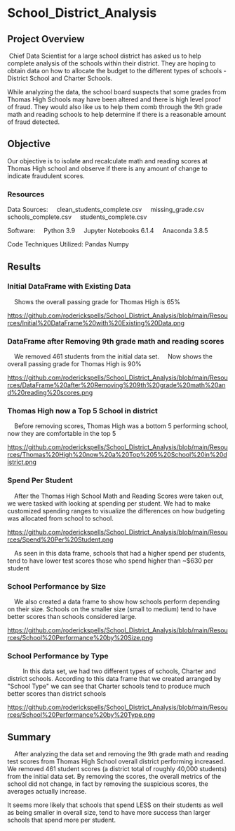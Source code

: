 # School_District_Analysis

## Project Overview

 Chief Data Scientist for a large school district has asked us to help complete analysis of the schools within their district. They are hoping to obtain data on how to allocate the budget to the different types of schools - District School and Charter Schools.

While analyzing the data, the school board suspects that some grades from Thomas High Schools may have been altered and there is high level proof of fraud. They would also like us to help them comb through the 9th grade math and reading schools to help determine if there is a reasonable amount of fraud detected.

## Objective
Our objective is to isolate and recalculate math and reading scores at Thomas High school and observe if there is any amount of change to indicate fraudulent scores.

### Resources

Data Sources:
    clean_students_complete.csv
    missing_grade.csv
    schools_complete.csv
    students_complete.csv

Software:
    Python 3.9
    Jupyter Notebooks 6.1.4
    Anaconda 3.8.5

Code Techniques Utilized:
Pandas
Numpy

## Results

### Initial DataFrame with Existing Data
    Shows the overall passing grade for Thomas High is 65%

https://github.com/roderickspells/School_District_Analysis/blob/main/Resources/Initial%20DataFrame%20with%20Existing%20Data.png

### DataFrame after Removing 9th grade math and reading scores
    We removed 461 students from the initial data set.
    Now shows the overall passing grade for Thomas High is 90%

https://github.com/roderickspells/School_District_Analysis/blob/main/Resources/DataFrame%20after%20Removing%209th%20grade%20math%20and%20reading%20scores.png




### Thomas High now a Top 5 School in district
    Before removing scores, Thomas High was a bottom 5 performing school, now they are comfortable in the top 5

https://github.com/roderickspells/School_District_Analysis/blob/main/Resources/Thomas%20High%20now%20a%20Top%205%20School%20in%20district.png

### Spend Per Student

    After the Thomas High School Math and Reading Scores were taken out, we were tasked with looking at spending per student. We had to make customized spending ranges to visualize the differences on how budgeting was allocated from school to school.

https://github.com/roderickspells/School_District_Analysis/blob/main/Resources/Spend%20Per%20Student.png

    As seen in this data frame, schools that had a higher spend per students, tend to have lower test scores those who spend higher than ~$630 per student

### School Performance by Size

    We also created a data frame to show how schools perform depending on their size. Schools on the smaller size (small to medium) tend to have better scores than schools considered large.

https://github.com/roderickspells/School_District_Analysis/blob/main/Resources/School%20Performance%20by%20Size.png

### School Performance by Type
    
    In this data set, we had two different types of schools, Charter and district schools. According to this data frame that we created arranged by "School Type" we can see that Charter schools tend to produce much better scores than district schools

https://github.com/roderickspells/School_District_Analysis/blob/main/Resources/School%20Performance%20by%20Type.png

## Summary

    After analyzing the data set and removing the 9th grade math and reading test scores from Thomas High School overall district performing increased. We removed 461 student scores (a district total of roughly 40,000 students) from the initial data set. By removing the scores, the overall metrics of the school did not change, in fact by removing the suspicious scores, the averages actually increase.

  It seems more likely that schools that spend LESS on their students as well as being smaller in overall size, tend to have more success than larger schools that spend more per student.








